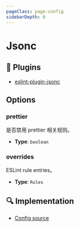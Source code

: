 ```yaml
---
pageClass: page-config
sidebarDepth: 0
---
```


# Jsonc

## 🔌 Plugins

- [eslint-plugin-jsonc](https://github.com/ota-meshi/eslint-plugin-jsonc)

## Options

### prettier

是否禁用 prettier 相关规则。

- **Type**: `boolean`

### overrides

ESLint rule entries。

- **Type**: `Rules`

## :mag: Implementation

- [Config source](https://github.com/ntnyq/eslint-config/blob/main/src/configs/jsonc.ts)
